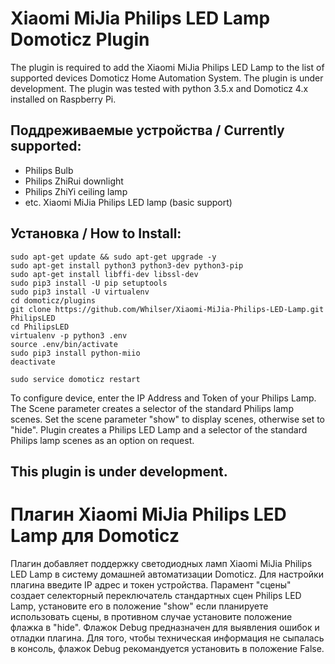 # Xiaomi MiJia Philips LED Lamp Domoticz Plugin

The plugin is required to add the Xiaomi MiJia Philips LED Lamp to the list of supported devices Domoticz Home Automation System. The plugin is under development. The plugin was tested with python 3.5.x and Domoticz 4.x installed on Raspberry Pi.

## Поддреживаемые устройства / Currently supported:

* Philips Bulb
* Philips ZhiRui downlight
* Philips ZhiYi ceiling lamp
* etc. Xiaomi MiJia Philips LED lamp (basic support)

## Установка / How to Install:

    sudo apt-get update && sudo apt-get upgrade -y
    sudo apt-get install python3 python3-dev python3-pip
    sudo apt-get install libffi-dev libssl-dev
    sudo pip3 install -U pip setuptools
    sudo pip3 install -U virtualenv
    cd domoticz/plugins
    git clone https://github.com/Whilser/Xiaomi-MiJia-Philips-LED-Lamp.git PhilipsLED
    cd PhilipsLED
    virtualenv -p python3 .env
    source .env/bin/activate
    sudo pip3 install python-miio
    deactivate

    sudo service domoticz restart
    
To configure device, enter the IP Address and Token of your Philips Lamp. The Scene parameter creates a selector of the standard Philips lamp scenes. Set the scene parameter "show" to display scenes, otherwise set to "hide". Plugin creates a Philips LED Lamp and a selector of the standard Philips lamp scenes as an option on request.

## This plugin is under development.

# Плагин Xiaomi MiJia Philips LED Lamp для Domoticz

Плагин добавляет поддержку светодиодных ламп Xiaomi MiJia Philips LED Lamp в систему домашней автоматизации Domoticz. Для настройки плагина введите IP адрес и токен устройства. Парамент "сцены" создает селекторный переключатель стандартных сцен Philips LED Lamp, установите его в положение "show" если планируете использовать сцены, в противном случае установите положение флажка в "hide". Флажок Debug предназначен для выявления ошибок и отладки плагина. Для того, чтобы техническая информация не сыпалась в консоль, флажок Debug рекомандуется установить в положение False. 
